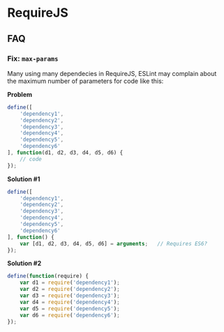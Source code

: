 RequireJS
=========

FAQ
---

### Fix: `max-params` ###

Many using many dependecies in RequireJS, ESLint may complain about the maximum number of parameters for code like this:

**Problem**

```js
define([
    'dependency1',
    'dependency2',
    'dependency3',
    'dependency4',
    'dependency5',
    'dependency6'
], function(d1, d2, d3, d4, d5, d6) {
    // code
});
```

**Solution #1**

```js
define([
    'dependency1',
    'dependency2',
    'dependency3',
    'dependency4',
    'dependency5',
    'dependency6'
], function() {
    var [d1, d2, d3, d4, d5, d6] = arguments;   // Requires ES6?
});
```

**Solution #2**

```js
define(function(require) {
    var d1 = require('dependency1');
    var d2 = require('dependency2');
    var d3 = require('dependency3');
    var d4 = require('dependency4');
    var d5 = require('dependency5');
    var d6 = require('dependency6');
});
```